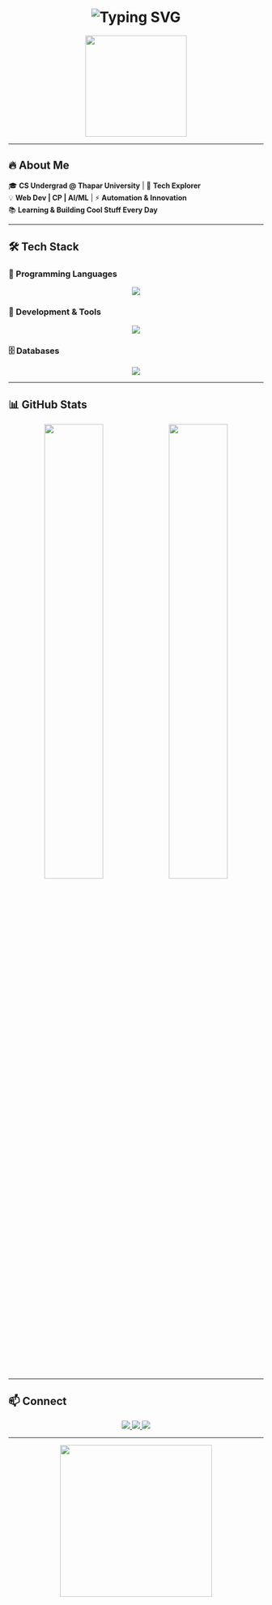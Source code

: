 <h1 align="center">
  <img src="https://readme-typing-svg.demolab.com?font=Fira+Code&weight=600&size=30&pause=1000&color=00bfff&width=500&lines=Hey,+I'm+Jatin+Jindal!;Tech+Enthusiast+%7C+Developer+%7C+Innovator" alt="Typing SVG">
</h1>

<p align="center">
  <img src="https://media.giphy.com/media/qgQUggAC3Pfv687qPC/giphy.gif" width="200px">
</p>

---

## 🔥 About Me  
🎓 **CS Undergrad @ Thapar University** | 🚀 **Tech Explorer**  
💡 **Web Dev | CP | AI/ML** | ⚡ **Automation & Innovation**  
📚 **Learning & Building Cool Stuff Every Day**  

---

## 🛠️ Tech Stack  

### 🚀 Programming Languages  
<p align="center">
  <img src="https://skillicons.dev/icons?i=cpp,java,python,js,html,css">
</p>  

### 🔧 Development & Tools  
<p align="center">
  <img src="https://skillicons.dev/icons?i=git,github,vscode,linux,docker,postman,aws,vercel">
</p>

### 🗄️ Databases  
<p align="center">
  <img src="https://skillicons.dev/icons?i=mysql,sqlite,mongodb">
</p>

---

## 📊 GitHub Stats  
<p align="center">
  <img src="https://github-readme-streak-stats.herokuapp.com/?user=jatinjindall&theme=radical&hide_border=true" width="48%">
  <img src="https://github-readme-stats.vercel.app/api?username=jatinjindall&show_icons=true&theme=tokyonight&hide_border=true" width="48%">
</p>

---

## 📫 Connect  
<p align="center">
  <a href="mailto:jjindal_be23@thapar.edu">
    <img src="https://img.shields.io/badge/Email-D14836?style=for-the-badge&logo=gmail&logoColor=white">
  </a>
  <a href="https://www.linkedin.com/in/jatinjindal54/">
    <img src="https://img.shields.io/badge/LinkedIn-0077B5?style=for-the-badge&logo=linkedin&logoColor=white">
  </a>
  <a href="https://github.com/jatinjindall">
    <img src="https://img.shields.io/badge/GitHub-181717?style=for-the-badge&logo=github&logoColor=white">
  </a>
</p>

---

<p align="center">
  <img src="https://media.giphy.com/media/jpVnC65DmYeyRL4LHS/giphy.gif" width="300px">
</p>
